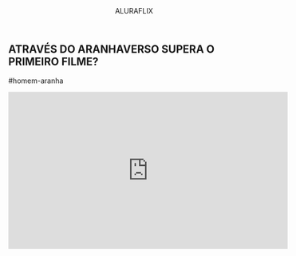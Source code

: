 <html>

<head>
     <link rel="stylesshet" href="styles.css" />
     <title>Aluraflix</title>
</head>

<body>

<header>ALURAFLIX</header>

<section>
<div>
  <h1>ATRAVÉS DO ARANHAVERSO SUPERA O PRIMEIRO FILME?</h1>
  <p>#homem-aranha</p>
</div>

<div>
   <iframe width="560" height="315" src="https://www.youtube.com/embed/gt_fAE1Eg2Q?si=yFyTv4baNQdlUTS4" title="YouTube video player" frameborder="0" allow="accelerometer; autoplay; clipboard-write; encrypted-media; gyroscope; picture-in-picture; web-share" referrerpolicy="strict-origin-when-cross-origin" allowfullscreen></iframe>
</div>
</section>

</body>


</html>